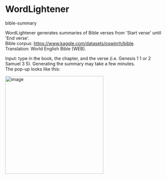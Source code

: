 # WordLightener
bible-summary  

WordLightener generates summaries of Bible verses from 'Start verse' until 'End verse'.  
Bible corpus: https://www.kaggle.com/datasets/oswinrh/bible.  
Translation: World English Bible (WEB).  

Input: type in the book, the chapter, and the verse (i.e. Genesis 1 1 or 2 Samuel 3 5).
Generating the summary may take a few minutes.  
The pop-up looks like this:  

<img width="313" alt="image" src="https://github.com/KristoWind/WordLightener/assets/99342556/febf5235-a37e-45d4-91e6-577a77c1951f">
